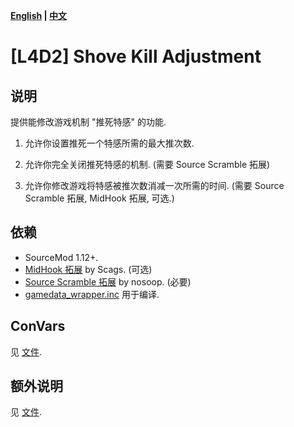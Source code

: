 **[English](./README.md) | [中文](./README-cn.md)**

# [L4D2] Shove Kill Adjustment

## 说明

提供能修改游戏机制 "推死特感" 的功能.  

1. 允许你设置推死一个特感所需的最大推次数.

2. 允许你完全关闭推死特感的机制. (需要 Source Scramble 拓展)

3. 允许你修改游戏将特感被推次数消减一次所需的时间. (需要 Source Scramble 拓展, MidHook 拓展, 可选.)

## 依赖

* SourceMod 1.12+.
* [MidHook 拓展](https://github.com/Scags/SM-MidHooks) by Scags. (可选)
* [Source Scramble 拓展](https://github.com/nosoop/SMExt-SourceScramble) by nosoop. (必要)
* [gamedata_wrapper.inc](https://github.com/blueblur0730/modified-plugins/blob/main/include/gamedata_wrapper.inc) 用于编译.

## ConVars

见 [文件](./scripting/l4d2_shove_kill_adjustment.sp#L431C0-L431C20).

## 额外说明

见 [文件](./scripting/l4d2_shove_kill_adjustment.sp#L41C0-L44C114).